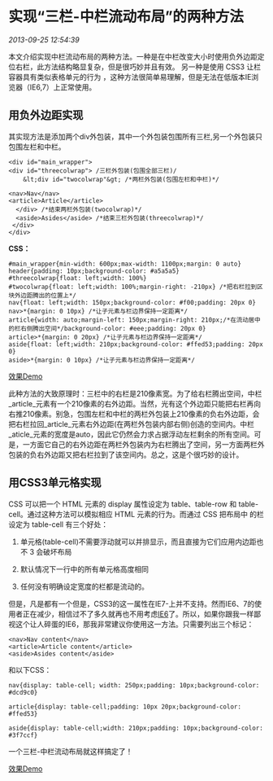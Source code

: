# 实现“三栏-中栏流动布局”的两种方法
*2013-09-25 12:54:39*


本文介绍实现中栏流动布局的两种方法。一种是在中栏改变大小时使用负外边距定位右栏，此方法结构略显复杂，但是很巧妙并且有效。 另一种是使用 CSS3 让栏容器具有类似表格单元的行为 ，这种方法很简单易理解，但是无法在低版本IE浏览器（IE6,7）上正常使用。

## 用负外边距实现

其实现方法是添加两个div外包装，其中一个外包装包围所有三栏,另一个外包装只包围左栏和中栏。

    <div id="main_wrapper">
    <div id="threecolwrap"> /三栏外包装(包围全部三栏)/
        &lt;div id="twocolwrap"&gt; /*两栏外包装(包围左栏和中栏)*/
    
    <nav>Nav</nav>
    <article>Article</article>
      </div> /*结束两栏外包装(twocolwrap)*/
      <aside>Asides</aside> /*结束三栏外包装(threecolwrap)*/
     </div>
    </div>

**CSS：**

    #main_wrapper{min-width: 600px;max-width: 1100px;margin: 0 auto}
    header{padding: 10px;background-color: #a5a5a5}
    #threecolwrap{float: left;width: 100%}
    #twocolwrap{float: left;width: 100%;margin-right: -210px} /*把右栏拉到区块外边距腾出的位置上*/
    nav{float: left;width: 150px;background-color: #f00;padding: 20px 0}    
    nav>*{margin: 0 10px} /*让子元素与栏边界保持一定距离*/    
    article{width: auto;margin-left: 150px;margin-right: 210px;/*在流动居中的栏右侧腾出空间*/background-color: #eee;padding: 20px 0}    
    article>*{margin: 0 20px} /*让子元素与栏边界保持一定距离*/    
    aside{float: left;width: 210px;background-color: #ffed53;padding: 20px 0}    
    aside>*{margin: 0 10px} /*让子元素与栏边界保持一定距离*/
    
[效果Demo](http://huangyang.me/demo/fluid-center/demo1.html)

此种方法的大致原理时：三栏中的右栏是210像素宽。为了给右栏腾出空间，中栏_article_元素有一个210像素的右外边距。当然，光有这个外边距只能把右栏再向右推210像素。别急，包围左栏和中栏的两栏外包装上210像素的负右外边距，会把右栏拉回_article_元素右外边距(在两栏外包装内部右侧)创造的空间内。中栏_aticle_元素的宽度是auto，因此它仍然会力求占据浮动左栏剩余的所有空间。可是，一方面它自己的右外边距在两栏外包装内为右栏腾出了空间，另一方面两栏外包装的负右外边距又把右栏拉到了该空间内。总之，这是个很巧妙的设计。

## 用CSS3单元格实现

CSS 可以把一个 HTML 元素的 display 属性设定为 table、table-row 和 table-cell。通过这种方法可以模拟相应 HTML 元素的行为。而通过 CSS 把布局中 的栏设定为 table-cell 有三个好处：

1.  单元格(table-cell)不需要浮动就可以并排显示，而且直接为它们应用内边距也不 3 会破坏布局

2.  默认情况下一行中的所有单元格高度相同

3.  任何没有明确设定宽度的栏都是流动的。

但是，凡是都有一个但是，CSS3的这一属性在IE7-上并不支持。然而IE6、7的使用者正在减少，相信过不了多久就再也不用考虑[IE6](http://huangyang.me/say-about-ie6.html)了。所以，如果你跟我一样鄙视这个让人碎蛋的IE6，那我非常建议你使用这一方法。只需要列出三个标记：

    <nav>Nav content</nav>
    <article>Article content</article>
    <aside>Asides content</aside>
    
和以下CSS：

    nav{display: table-cell; width: 250px;padding: 10px;background-color: #dcd9c0}
    
    article{display: table-cell;padding: 10px 20px;background-color: #ffed53}
    
    aside{display: table-cell;width: 210px;padding: 10px;background-color: #3f7ccf}

一个三栏-中栏流动布局就这样搞定了！

[效果Demo](http://huangyang.me/demo/fluid-center/demo2.html)